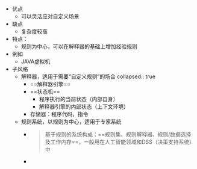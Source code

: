 - 优点
	- 可以灵活应对自定义场景
- 缺点
	- 复杂度较高
- 特点：
	- 规则为中心，可以在解释器的基础上增加经验规则
- 例如
	- JAVA虚拟机
- 子风格
	- 解释器，适用于需要“自定义规则”的场合
	  collapsed:: true
		- ==解释器引擎==
		- ==状态机==
			- 程序执行的当前状态（内部自身）
			- 解释器引擎的内部状态（上下文环境）
		- 存储器：程序代码，指令
	- 规则系统，以规则为中心，适用于专家系统
		- >基于规则的系统构成：==规则集、规则解释器、规则/数据选择及工作内存==，一般用在人工智能领域和DSS（决策支持系统）中
		-